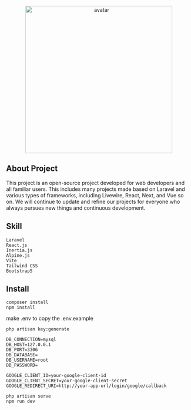 <p align="center"><a href="https://github.com/binung" target="_blank"><img src="./images/avatar.png" width="400" alt="avatar"></a></p>

<!-- <p align="center">
<a href="https://github.com/laravel/framework/actions"><img src="https://github.com/laravel/framework/workflows/tests/badge.svg" alt="Build Status"></a>
<a href="https://packagist.org/packages/laravel/framework"><img src="https://img.shields.io/packagist/dt/laravel/framework" alt="Total Downloads"></a>
<a href="https://packagist.org/packages/laravel/framework"><img src="https://img.shields.io/packagist/v/laravel/framework" alt="Latest Stable Version"></a>
<a href="https://packagist.org/packages/laravel/framework"><img src="https://img.shields.io/packagist/l/laravel/framework" alt="License"></a>
</p> -->

## About Project

This project is an open-source project developed for web developers and all familiar users.
This includes many projects made based on Laravel and various types of frameworks, including Livewire, React, Next, and Vue so on.
We will continue to update and refine our projects for everyone who always pursues new things and continuous development.

## Skill

```
Laravel
React.js
Inertia.js
Alpine.js
Vite
Tailwind CSS
Bootstrap5
```

## Install

```
composer install
npm install
```

make .env to copy the .env.example

```
php artisan key:generate

DB_CONNECTION=mysql
DB_HOST=127.0.0.1
DB_PORT=3306
DB_DATABASE=
DB_USERNAME=root
DB_PASSWORD=

GOOGLE_CLIENT_ID=your-google-client-id
GOOGLE_CLIENT_SECRET=your-google-client-secret
GOOGLE_REDIRECT_URI=http://your-app-url/login/google/callback
```

```
php artisan serve
npm run dev
```

